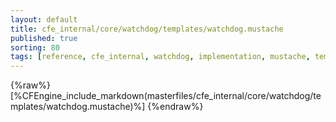 ```yaml
---
layout: default
title: cfe_internal/core/watchdog/templates/watchdog.mustache
published: true
sorting: 80
tags: [reference, cfe_internal, watchdog, implementation, mustache, template, MPF]
---
```


{%raw%}
[%CFEngine_include_markdown(masterfiles/cfe_internal/core/watchdog/templates/watchdog.mustache)%]
{%endraw%}

